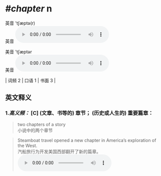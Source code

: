 # ***\#chapter*** n
英音 'tʃæptə(r)  
英音
<audio src="./media/chapter-B.aac" controls="controls"></audio>

美音 'tʃæptər  
美音
<audio src="./media/chapter.aac" controls="controls"></audio>



| 词频 2 | 口语 1 | 书面 3 |  

英文释义
---
### 1.*高义频：* **[C] (文章、书等的) 章节； (历史或人生的) 重要篇章：**  

 > two chapters of a story  
 > 小说中的两个章节    

 > Steamboat travel opened a new chapter in America’s exploration of the West.   
 > 汽船旅行为开发美国西部翻开了新的篇章。    
<audio src="./media/1-chapter.aac" controls="controls"></audio>



